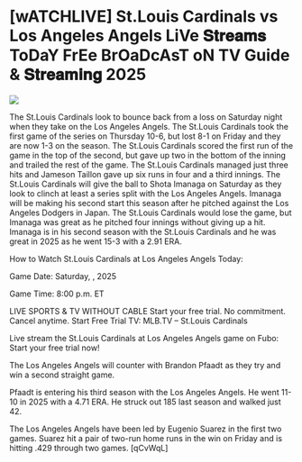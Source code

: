 #  [wATCHLIVE] St.Louis Cardinals vs Los Angeles Angels LiVe 𝐒𝐭𝐫𝐞𝐚𝐦𝐬 ToDaY FrEe BrOaDcAsT oN TV Guide & 𝐒𝐭𝐫𝐞𝐚𝐦𝐢𝐧𝐠  2025  
  
  
[![](https://i.imgur.com/qSNzIqt.png)](https://movie.rssnews.media/fBGzuQJ.php)  
  
The St.Louis Cardinals look to bounce back from a loss on Saturday night when they take on the Los Angeles Angels. The St.Louis Cardinals took the first game of the series on Thursday 10-6, but lost 8-1 on Friday and they are now 1-3 on the season. The St.Louis Cardinals scored the first run of the game in the top of the second, but gave up two in the bottom of the inning and trailed the rest of the game. The St.Louis Cardinals managed just three hits and Jameson Taillon gave up six runs in four and a third innings. The St.Louis Cardinals will give the ball to Shota Imanaga on Saturday as they look to clinch at least a series split with the Los Angeles Angels. Imanaga will be making his second start this season after he pitched against the Los Angeles Dodgers in Japan. The St.Louis Cardinals would lose the game, but Imanaga was great as he pitched four innings without giving up a hit. Imanaga is in his second season with the St.Louis Cardinals and he was great in 2025 as he went 15-3 with a 2.91 ERA.

How to Watch St.Louis Cardinals at Los Angeles Angels Today:

Game Date: Saturday, , 2025

Game Time: 8:00 p.m. ET

LIVE SPORTS & TV WITHOUT CABLE
Start your free trial. No commitment. Cancel anytime.
Start Free Trial
TV: MLB.TV – St.Louis Cardinals

Live stream the St.Louis Cardinals at Los Angeles Angels game on Fubo: Start your free trial now!

The Los Angeles Angels will counter with Brandon Pfaadt as they try and win a second straight game.

Pfaadt is entering his third season with the Los Angeles Angels. He went 11-10 in 2025 with a 4.71 ERA. He struck out 185 last season and walked just 42.

The Los Angeles Angels have been led by Eugenio Suarez in the first two games. Suarez hit a pair of two-run home runs in the win on Friday and is hitting .429 through two games. [qCvWqL]